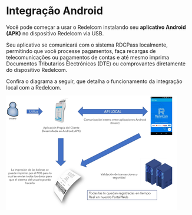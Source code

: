 # Integração Android

Você pode começar a usar o Redelcom instalando seu **aplicativo Android (APK)** no dispositivo Redelcom via USB.

Seu aplicativo se comunicará com o sistema RDCPass localmente, permitindo que você processe pagamentos, faça recargas de telecomunicações ou pagamentos de contas e até mesmo imprima Documentos Tributarios Electrónicos (DTE) ou comprovantes diretamente do dispositivo Redelcom.

Confira o diagrama a seguir, que detalha o funcionamento da integração local com a Redelcom.

![Diagrama explicando a integração local](/images/Redelcom/Integrate-via-Android.png)
